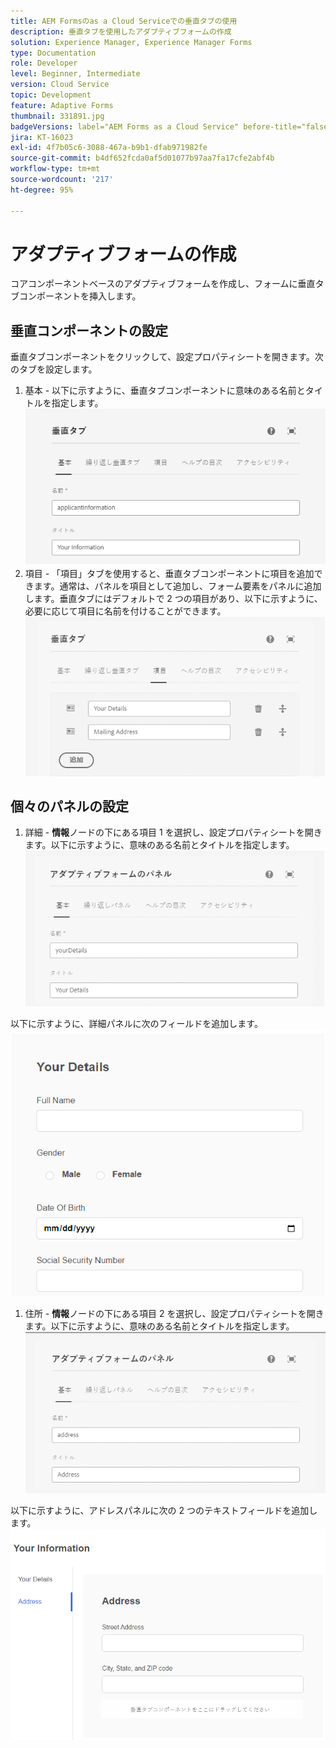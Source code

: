 ```yaml
---
title: AEM Formsのas a Cloud Serviceでの垂直タブの使用
description: 垂直タブを使用したアダプティブフォームの作成
solution: Experience Manager, Experience Manager Forms
type: Documentation
role: Developer
level: Beginner, Intermediate
version: Cloud Service
topic: Development
feature: Adaptive Forms
thumbnail: 331891.jpg
badgeVersions: label="AEM Forms as a Cloud Service" before-title="false"
jira: KT-16023
exl-id: 4f7b05c6-3088-467a-b9b1-dfab971982fe
source-git-commit: b4df652fcda0af5d01077b97aa7fa17cfe2abf4b
workflow-type: tm+mt
source-wordcount: '217'
ht-degree: 95%

---
```


# アダプティブフォームの作成

コアコンポーネントベースのアダプティブフォームを作成し、フォームに垂直タブコンポーネントを挿入します。

## 垂直コンポーネントの設定

垂直タブコンポーネントをクリックして、設定プロパティシートを開きます。次のタブを設定します。

1. 基本 - 以下に示すように、垂直タブコンポーネントに意味のある名前とタイトルを指定します。
   ![vertical-tabs-1](assets/vertical-tabs-1.png)
1. 項目 - 「項目」タブを使用すると、垂直タブコンポーネントに項目を追加できます。通常は、パネルを項目として追加し、フォーム要素をパネルに追加します。垂直タブにはデフォルトで 2 つの項目があり、以下に示すように、必要に応じて項目に名前を付けることができます。
   ![vertical-tabs-2](assets/vertical-tabs-2.png)

## 個々のパネルの設定

1. 詳細 - **情報**ノードの下にある項目 1 を選択し、設定プロパティシートを開きます。以下に示すように、意味のある名前とタイトルを指定します。
   ![vertical-tabs-3](assets/vertical-tabs-3.png)

以下に示すように、詳細パネルに次のフィールドを追加します。
![vertical-tabs-4](assets/vertical-tabs-4.png)

1. 住所 - **情報**ノードの下にある項目 2 を選択し、設定プロパティシートを開きます。以下に示すように、意味のある名前とタイトルを指定します。
   ![vertical-tabs-6](assets/vertical-tabs-6.png)

以下に示すように、アドレスパネルに次の 2 つのテキストフィールドを追加します。
![vertical-tabs-5](assets/vertical-tabs-5.png)
